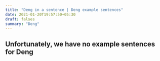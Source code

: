 ```yaml
---
title: "Deng in a sentence | Deng example sentences"
date: 2021-01-20T19:57:50+05:30
draft: falses
summary: "Deng"
---
```

## Unfortunately, we have no example sentences for Deng                 
